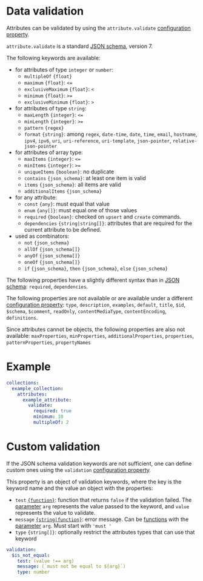 # Data validation

Attributes can be validated by using the `attribute.validate`
[configuration property](../configuration/configuration.md#properties).

`attribute.validate` is a standard [JSON schema](http://json-schema.org),
version 7.

The following keywords are available:
  - for attributes of type `integer` or `number`:
    - `multipleOf` `{float}`
    - `maximum` `{float}`: `<=`
    - `exclusiveMaximum` `{float}`: `<`
    - `minimum` `{float}`: `>=`
    - `exclusiveMinimum` `{float}`: `>`
  - for attributes of type `string`:
    - `maxLength` `{integer}`: `<=`
    - `minLength` `{integer}`: `>=`
    - `pattern` `{regex}`
    - `format` `{string}`: among `regex`, `date-time`, `date`, `time`, `email`,
      `hostname`, `ipv4`, `ipv6`, `uri`, `uri-reference`, `uri-template`,
      `json-pointer`, `relative-json-pointer`
  - for attributes of array type:
    - `maxItems` `{integer}`: `<=`
    - `minItems` `{integer}`: `>=`
    - `uniqueItems` `{boolean}`: no duplicate
    - `contains` `{json_schema}`: at least one item is valid
    - `items` `{json_schema}`: all items are valid
    - `additionalItems` `{json_schema}`
  - for any attribute:
    - `const` `{any}`: must equal that value
    - `enum` `{any[]}`: must equal one of those values
    - `required` `{boolean}`: checked on `upsert` and `create` commands.
    - `dependencies` `{string|string[]}`: attributes that are required
      for the current attribute to be defined.
  - used as combinators:
    - `not` `{json_schema}`
    - `allOf` `{json_schema[]}`
    - `anyOf` `{json_schema[]}`
    - `oneOf` `{json_schema[]}`
    - `if` `{json_schema}`, `then` `{json_schema}`, `else` `{json_schema}`

The following properties have a slightly different syntax than in
[JSON schema](http://json-schema.org): `required`, `dependencies`.

The following properties are not available or are available under a different
[configuration property](../configuration/configuration.md#properties): `type`,
`description`, `examples`, `default`, `title`, `$id`, `$schema`, `$comment`, `readOnly`, `contentMediaType`, `contentEncoding`, `definitions`.

Since attributes cannot be objects, the following properties are also
not available: `maxProperties`, `minProperties`, `additionalProperties`,
`properties`, `patternProperties`, `propertyNames`

# Example

```yml
collections:
  example_collection:
    attributes:
      example_attribute:
        validate:
          required: true
          minimum: 10
          multipleOf: 2
```

# Custom validation

If the JSON schema validation keywords are not sufficient, one can define
custom ones using the `validation`
[configuration property](../configuration/configuration.md#properties).

This property is an object of validation keywords, where the key is the
keyword name and the value an object with the properties:
  - `test` [`{function}`](../configuration/functions.md): function that returns
    `false` if the validation failed.
    The [parameter](../configuration/functions.md#parameters) `arg` represents
    the value passed to the keyword, and `value` represents the value to
    validate.
  - `message` [`{string|function}`](../configuration/functions.md):
    error message.
    Can be [functions](../configuration/functions.md) with the
    [parameter](../configuration/functions.md#parameters) `arg`.
    Must start with `'must '`
  - `type` `{string[]}`: optionally restrict the attributes types that can
    use that keyword

```yml
validation:
  $is_not_equal:
    test: (value !== arg)
    message: (`must not be equal to ${arg}`)
    type: number
```
